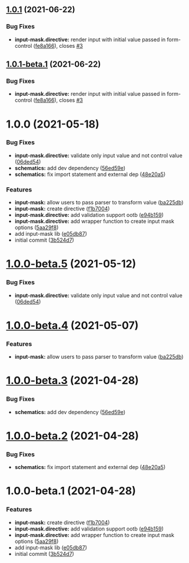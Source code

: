 ## [1.0.1](https://github.com/ngneat/input-mask/compare/v1.0.0...v1.0.1) (2021-06-22)


### Bug Fixes

* **input-mask.directive:** render input with initial value passed in form-control ([fe8a166](https://github.com/ngneat/input-mask/commit/fe8a166683c9bf3e81229cf5971862b2740c70fb)), closes [#3](https://github.com/ngneat/input-mask/issues/3)

## [1.0.1-beta.1](https://github.com/ngneat/input-mask/compare/v1.0.0...v1.0.1-beta.1) (2021-06-22)


### Bug Fixes

* **input-mask.directive:** render input with initial value passed in form-control ([fe8a166](https://github.com/ngneat/input-mask/commit/fe8a166683c9bf3e81229cf5971862b2740c70fb)), closes [#3](https://github.com/ngneat/input-mask/issues/3)

# 1.0.0 (2021-05-18)


### Bug Fixes

* **input-mask.directive:** validate only input value and not control value ([06ded54](https://github.com/ngneat/input-mask/commit/06ded54f2d2408e69d44f3bc22fde49bc5c0ecaa))
* **schematics:** add dev dependency ([56ed59e](https://github.com/ngneat/input-mask/commit/56ed59e971adae561d9db78d2005af7b895c4876))
* **schematics:** fix import statement and external dep ([48e20a5](https://github.com/ngneat/input-mask/commit/48e20a5ab19f2cc4f1bdf460c8773d60c8e63779))


### Features

* **input-mask:** allow users to pass parser to transform value ([ba225db](https://github.com/ngneat/input-mask/commit/ba225dbd4cb698ea58cdfd5f232bca79f1e9a41a))
* **input-mask:** create directive ([f1b7004](https://github.com/ngneat/input-mask/commit/f1b7004c1dbd3d5a8fc8e0f157485913d4aca291))
* **input-mask.directive:** add validation support ootb ([e94b159](https://github.com/ngneat/input-mask/commit/e94b159839ff8495fb6067a0cf53397b26e8b921))
* **input-mask.directive:** add wrapper function to create input mask options ([5aa29f8](https://github.com/ngneat/input-mask/commit/5aa29f89177131331361ee28e95e2e561c5e32a8))
* add input-mask lib ([e05db87](https://github.com/ngneat/input-mask/commit/e05db870b7fd5cf677ec37cdf0ad69f276cc8f65))
* initial commit ([3b524d7](https://github.com/ngneat/input-mask/commit/3b524d70ccf1e91d7ede8f99ef6c36471d35029d))

# [1.0.0-beta.5](https://github.com/ngneat/input-mask/compare/v1.0.0-beta.4...v1.0.0-beta.5) (2021-05-12)


### Bug Fixes

* **input-mask.directive:** validate only input value and not control value ([06ded54](https://github.com/ngneat/input-mask/commit/06ded54f2d2408e69d44f3bc22fde49bc5c0ecaa))

# [1.0.0-beta.4](https://github.com/ngneat/input-mask/compare/v1.0.0-beta.3...v1.0.0-beta.4) (2021-05-07)


### Features

* **input-mask:** allow users to pass parser to transform value ([ba225db](https://github.com/ngneat/input-mask/commit/ba225dbd4cb698ea58cdfd5f232bca79f1e9a41a))

# [1.0.0-beta.3](https://github.com/ngneat/input-mask/compare/v1.0.0-beta.2...v1.0.0-beta.3) (2021-04-28)


### Bug Fixes

* **schematics:** add dev dependency ([56ed59e](https://github.com/ngneat/input-mask/commit/56ed59e971adae561d9db78d2005af7b895c4876))

# [1.0.0-beta.2](https://github.com/ngneat/input-mask/compare/v1.0.0-beta.1...v1.0.0-beta.2) (2021-04-28)


### Bug Fixes

* **schematics:** fix import statement and external dep ([48e20a5](https://github.com/ngneat/input-mask/commit/48e20a5ab19f2cc4f1bdf460c8773d60c8e63779))

# 1.0.0-beta.1 (2021-04-28)


### Features

* **input-mask:** create directive ([f1b7004](https://github.com/ngneat/input-mask/commit/f1b7004c1dbd3d5a8fc8e0f157485913d4aca291))
* **input-mask.directive:** add validation support ootb ([e94b159](https://github.com/ngneat/input-mask/commit/e94b159839ff8495fb6067a0cf53397b26e8b921))
* **input-mask.directive:** add wrapper function to create input mask options ([5aa29f8](https://github.com/ngneat/input-mask/commit/5aa29f89177131331361ee28e95e2e561c5e32a8))
* add input-mask lib ([e05db87](https://github.com/ngneat/input-mask/commit/e05db870b7fd5cf677ec37cdf0ad69f276cc8f65))
* initial commit ([3b524d7](https://github.com/ngneat/input-mask/commit/3b524d70ccf1e91d7ede8f99ef6c36471d35029d))
